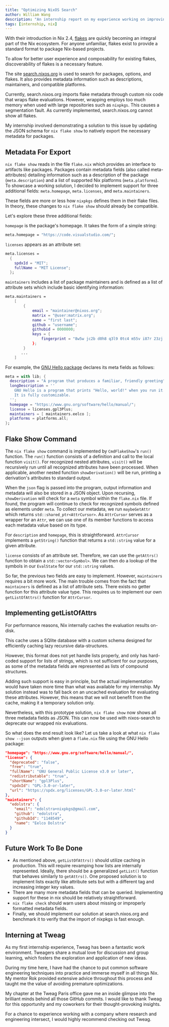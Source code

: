 ```yaml
---
title: "Optimizing NixOS Search"
author: William Wang
description: "An internship report on my experience working on improving search.nixos.org and my internship at Tweag"
tags: [internship, nix]
---
```


With their introduction in Nix 2.4, [flakes](https://www.tweag.io/blog/2020-05-25-flakes/) are quickly becoming an integral part of the Nix ecosystem. For anyone unfamiliar, flakes exist to provide a standard format to package Nix-based projects.

To allow for better user experience and composability for existing flakes, discoverability of flakes is a necessary feature.

The site [search.nixos.org](https://search.nixos.org) is used to search for packages, options, and flakes. It also provides metadata information such as descriptions, maintainers, and compatible platforms.

Currently, search.nixos.org imports flake metadata through custom nix code that wraps flake evaluations. However, wrapping employs too much memory when used with large repositories such as `nixpkgs`. This causes a segmentation fault. As currently implemented, search.nixos.org cannot show all flakes.

My internship involved demonstrating a solution to this issue by updating the JSON schema for `nix flake show` to natively export the necessary metadata for packages.

## Metadata For Export

`nix flake show` reads in the file `flake.nix` which provides an interface to artifacts like packages. Packages contain metadata fields (also called meta-attributes) detailing information such as a description of the package (`meta.description`) and a list of supported Nix platforms (`meta.platforms`).
To showcase a working solution, I decided to implement support for three additional fields: `meta.homepage`, `meta.licenses`, and `meta.maintainers`.

These fields are more or less how `nixpkgs` defines them in their flake files. In theory, these changes to `nix flake show` should already be compatible.

Let's explore these three additional fields:

`homepage` is the package's homepage. It takes the form of a simple string:

```nix
meta.homepage = "https://code.visualstudio.com/";
```

`licenses` appears as an attribute set:

```nix
meta.licenses =
  {
    spdxId = "MIT";
    fullName = "MIT License";
  };
```

`maintainers` includes a list of package maintainers and is defined as a list of attribute sets which include basic identifying information:

```nix
meta.maintainers =
    [
        {
            email = "maintainer@nixos.org";
            matrix = "@user:matrix.org";
            name = "first last";
            github = "username";
            githubid = 0000000;
            keys = {
                fingerprint = "8w5w jc2b d0h8 q3l9 0tc4 m55v i87r 23zj 0fbj r30x"
            };
        }
       ...
    ]

```

For example, the [GNU Hello package](https://github.com/NixOS/nixpkgs/blob/master/pkgs/applications/misc/hello/default.nix) declares its meta fields as follows:

```nix
meta = with lib; {
  description = "A program that produces a familiar, friendly greeting";
  longDescription = ''
    GNU Hello is a program that prints "Hello, world!" when you run it.
    It is fully customizable.
  '';
  homepage = "https://www.gnu.org/software/hello/manual/";
  license = licenses.gpl3Plus;
  maintainers = [ maintainers.eelco ];
  platforms = platforms.all;
};
```

## Flake Show Command

The `nix flake show` command is implemented by `CmdFlakeShow`'s `run()` function. The `run()` function consists of a definition and call to the local function `visit()`. For recognized nested attributes, `visit()` will be recursively run until all recognized attributes have been processed. When applicable, another nested function `showDerivation()` will be run, printing a derivation's attributes to standard output.

When the `json` flag is passed into the program, output information and metadata will also be stored in a JSON object. Upon recursing, `showDerivation` will check for a `meta` symbol within the `flake.nix` file. If found, the program will continue to check for recognized symbols defined as elements under `meta`. To collect our metadata, we run `maybeGetAttr` which returns `std::shared_ptr<AttrCursor>`. As `AttrCursor` serves as a wrapper for an `Attr`, we can use one of its member functions to access each metadata value based on its type.

For `description` and `homepage`, this is straightforward. `AttrCursor` implements a `getString()` function that returns a `std::string` value for a given attribute.

`license` consists of an attribute set. Therefore, we can use the `getAttrs()` function to obtain a `std::vector<Symbol>`. We can then do a lookup of the symbols in our `EvalState` for our `std::string` values.

So far, the previous two fields are easy to implement. However, `maintainers` requires a bit more work. The main trouble comes from the fact that `maintainers` is defined as a list of attribute sets. There exists no getter function for this attribute value type. This requires us to implement our own `getListOfAttrs()` function for `AttrCursor`.

## Implementing getListOfAttrs

For performance reasons, Nix internally caches the evaluation results on-disk.

This cache uses a SQlite database with a custom schema designed for efficiently caching lazy recursive data-structures.

However, this format does not yet handle lists properly, and only has hard-coded support for lists of strings, which is not sufficient for our purposes, as some of the metadata fields are represented as lists of compound structures.

Adding such support is easy in principle, but the actual implementation would have taken more time than what was available for my internship. My solution instead was to fall back on an uncached evaluation for evaluating these attributes. However, this means that we will not benefit from the cache, making it a temporary solution only.

Nevertheless, with this prototype solution, `nix flake show` now shows all three metadata fields as JSON. This can now be used with nixos-search to deprecate our wrapped nix evaluations.

So what does the end result look like? Let us take a look at what `nix flake show --json` outputs when given a `flake.nix` file using the GNU Hello package:

```JSON
"homepage": "https://www.gnu.org/software/hello/manual/",
"license": {
  "deprecated": "false",
  "free": "true",
  "fullName": "GNU General Public License v3.0 or later",
  "redistributable": "true",
  "shortName": "gpl3Plus",
  "spdxId": "GPL-3.0-or-later",
  "url": "https://spdx.org/licenses/GPL-3.0-or-later.html"
},
"maintainers": {
  "edolstra": {
    "email": "edolstra+nixpkgs@gmail.com",
    "github": "edolstra",
    "githubId": "1148549",
    "name": "Eelco Dolstra"
  }
}
```

## Future Work To Be Done

- As mentioned above, `getListOfAttrs()` should utilize caching in production. This will require revamping how lists are internally represented. Ideally, there should be a generalized `getList()` function that behaves similarly to `getAttrs()`. One proposed solution is to implement lists exactly like attribute sets but with a different tag and increasing integer key values.
- There are many more metadata fields that can be queried. Implementing support for these in nix should be relatively straightforward.
- `nix flake check` should warn users about missing or improperly formatted metadata fields.
- Finally, we should implement our solution at search.nixos.org and benchmark it to verify that the import of nixpkgs is fast enough.

## Interning at Tweag

As my first internship experience, Tweag has been a fantastic work environment. Tweagers share a mutual love for discussion and group learning, which fosters the exploration and application of new ideas.

During my time here, I have had the chance to put common software engineering techniques into practice and immerse myself in all things Nix. My mentor Rok provided extensive advice throughout this process and taught me the value of avoiding premature optimizations.

My chapter at the Tweag Paris office gave me an inside glimpse into the brilliant minds behind all those GitHub commits. I would like to thank Tweag for this opportunity and my coworkers for their thought-provoking insights.

For a chance to experience working with a company where research and engineering intersect, I would highly recommend checking out Tweag.
